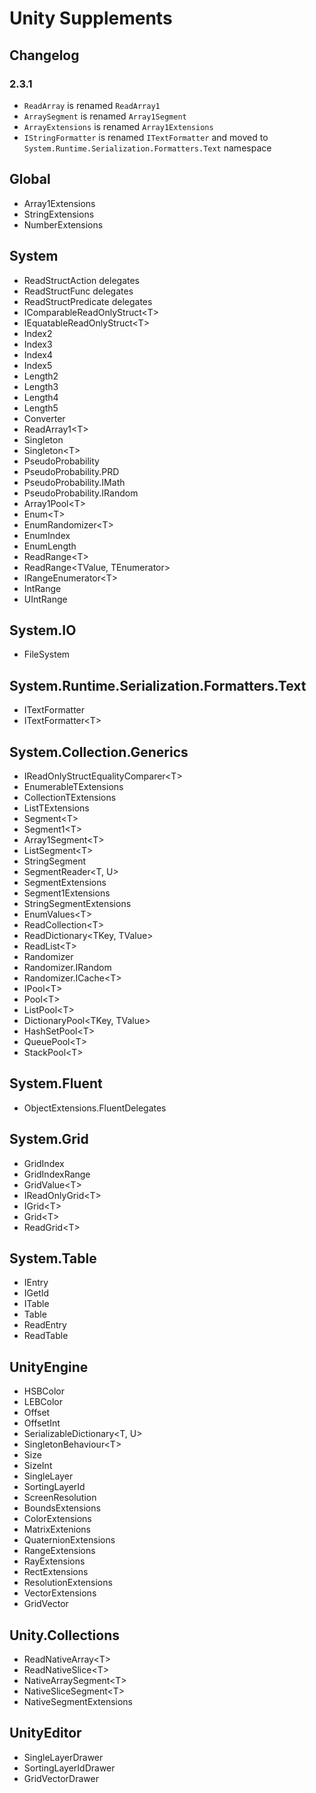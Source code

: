 # Unity Supplements

## Changelog

### 2.3.1
- `ReadArray` is renamed `ReadArray1`
- `ArraySegment` is renamed `Array1Segment`
- `ArrayExtensions` is renamed `Array1Extensions`
- `IStringFormatter` is renamed `ITextFormatter` and moved to `System.Runtime.Serialization.Formatters.Text` namespace

## Global

- Array1Extensions
- StringExtensions
- NumberExtensions

## System

- ReadStructAction delegates
- ReadStructFunc delegates
- ReadStructPredicate delegates
- IComparableReadOnlyStruct\<T>
- IEquatableReadOnlyStruct\<T>
- Index2
- Index3
- Index4
- Index5
- Length2
- Length3
- Length4
- Length5
- Converter
- ReadArray1\<T>
- Singleton
- Singleton\<T>
- PseudoProbability
- PseudoProbability.PRD
- PseudoProbability.IMath
- PseudoProbability.IRandom
- Array1Pool\<T>
- Enum\<T>
- EnumRandomizer\<T>
- EnumIndex
- EnumLength
- ReadRange\<T>
- ReadRange\<TValue, TEnumerator>
- IRangeEnumerator\<T>
- IntRange
- UIntRange

## System.IO

- FileSystem

## System.Runtime.Serialization.Formatters.Text

- ITextFormatter
- ITextFormatter\<T>

## System.Collection.Generics

- IReadOnlyStructEqualityComparer\<T>
- EnumerableTExtensions
- CollectionTExtensions
- ListTExtensions
- Segment\<T>
- Segment1\<T>
- Array1Segment\<T>
- ListSegment\<T>
- StringSegment
- SegmentReader\<T, U>
- SegmentExtensions
- Segment1Extensions
- StringSegmentExtensions
- EnumValues\<T>
- ReadCollection\<T>
- ReadDictionary\<TKey, TValue>
- ReadList\<T>
- Randomizer
- Randomizer.IRandom
- Randomizer.ICache\<T>
- IPool\<T>
- Pool\<T>
- ListPool\<T>
- DictionaryPool\<TKey, TValue>
- HashSetPool\<T>
- QueuePool\<T>
- StackPool\<T>

## System.Fluent

- ObjectExtensions.FluentDelegates

## System.Grid

- GridIndex
- GridIndexRange
- GridValue\<T>
- IReadOnlyGrid\<T>
- IGrid\<T>
- Grid\<T>
- ReadGrid\<T>

## System.Table

- IEntry
- IGetId
- ITable
- Table
- ReadEntry
- ReadTable

## UnityEngine

- HSBColor
- LEBColor
- Offset
- OffsetInt
- SerializableDictionary\<T, U>
- SingletonBehaviour\<T>
- Size
- SizeInt
- SingleLayer
- SortingLayerId
- ScreenResolution
- BoundsExtensions
- ColorExtensions
- MatrixExtenions
- QuaternionExtensions
- RangeExtensions
- RayExtensions
- RectExtensions
- ResolutionExtensions
- VectorExtensions
- GridVector

## Unity.Collections

- ReadNativeArray\<T>
- ReadNativeSlice\<T>
- NativeArraySegment\<T>
- NativeSliceSegment\<T>
- NativeSegmentExtensions

## UnityEditor
- SingleLayerDrawer
- SortingLayerIdDrawer
- GridVectorDrawer
